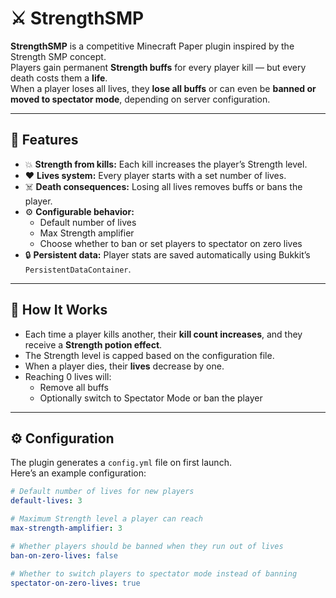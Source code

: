 # ⚔️ StrengthSMP

**StrengthSMP** is a competitive Minecraft Paper plugin inspired by the Strength SMP concept.  
Players gain permanent **Strength buffs** for every player kill — but every death costs them a **life**.  
When a player loses all lives, they **lose all buffs** or can even be **banned or moved to spectator mode**, depending on server configuration.

---

## 🌟 Features

- 💥 **Strength from kills:** Each kill increases the player’s Strength level.
- ❤️ **Lives system:** Every player starts with a set number of lives.
- ☠️ **Death consequences:** Losing all lives removes buffs or bans the player.
- ⚙️ **Configurable behavior:**
  - Default number of lives
  - Max Strength amplifier
  - Choose whether to ban or set players to spectator on zero lives
- 🔒 **Persistent data:** Player stats are saved automatically using Bukkit’s `PersistentDataContainer`.

---

## 🧠 How It Works

- Each time a player kills another, their **kill count increases**, and they receive a **Strength potion effect**.  
- The Strength level is capped based on the configuration file.  
- When a player dies, their **lives** decrease by one.
- Reaching 0 lives will:
  - Remove all buffs
  - Optionally switch to Spectator Mode or ban the player

---

## ⚙️ Configuration

The plugin generates a `config.yml` file on first launch.  
Here’s an example configuration:

```yaml
# Default number of lives for new players
default-lives: 3

# Maximum Strength level a player can reach
max-strength-amplifier: 3

# Whether players should be banned when they run out of lives
ban-on-zero-lives: false

# Whether to switch players to spectator mode instead of banning
spectator-on-zero-lives: true
